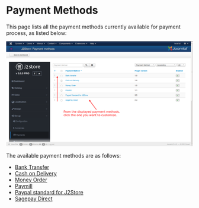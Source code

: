 # Payment Methods

This page lists all the payment methods currently available for payment process, as listed below:

![Payment Methods](Payment_Methods.png)

The available payment methods are as follows:

* [Bank Transfer](http://j2store.gitbooks.io/user-guide/content/bank_transfer.html)
* [Cash on Delivery](http://j2store.gitbooks.io/user-guide/content/cash_on_delivery.html)
* [Money Order](http://j2store.gitbooks.io/user-guide/content/money_order.html)
* [Paymill](http://j2store.gitbooks.io/user-guide/content/paymill.html)
* [Paypal standard for J2Store](http://j2store.gitbooks.io/user-guide/content/paypal.html)
* [Sagepay Direct](http://j2store.gitbooks.io/user-guide/content/sagepay_direct.html)